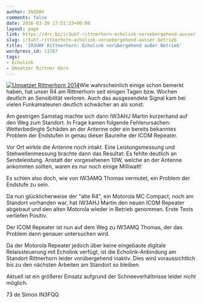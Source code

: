 ```yaml
---
author: IN3DOV
comments: false
date: 2016-03-20 17:51:23+00:00
layout: page
link: https://drc.bz/ir3uhf-rittnerhorn-echolink-voruebergehend-ausser-betrieb/
slug: ir3uhf-rittnerhorn-echolink-voruebergehend-ausser-betrieb
title: 'IR3UHF Rittnerhorn: Echolink vorübergehend außer Betrieb'
wordpress_id: 11787
tags:
- Echolink
- Umsetzer Rittner Horn
---
```


[![Umsetzer Rittnerhorn 2014](https://drc.bz/wp-content/uploads/2016/03/4064-200x300.jpg)](https://drc.bz/wp-content/uploads/2016/03/4064.jpg)Wie wahrscheinlich einige schon bemerkt haben, hat unser R4 am Rittnerhorn seit einigen Tagen bzw. Wochen deutlich an Sensibilität verloren. Auch das ausgesendete Signal kam bei vielen Funkamateuren deutlich schwächer an als sonst.




Am gestrigen Samstag machte sich dann IW3AHJ Martin kurzerhand auf den Weg zum Standort. In Frage kamen folgende Fehlerursachen: Wetterbedingte Schäden an der Antenne oder ein bereits bekanntes Problem der Endstufen in genau dieser Baureihe der ICOM Repeater.




Vor Ort wirkte die Antenne noch intakt. Eine Leistungsmessung und Stehwellenmessung brachte dann das Resultat: Es fehlte deutlich an Sendeleistung. Anstatt der vorgesehenen 10W, welche an der Antenne ankommen sollten, waren es nur noch einige Milliwatt!




Es schien also doch, wie von IW3AMQ Thomas vermutet, ein Problem der Endstufe zu sein.




Da nun glücklicherweise der "alte R4", ein Motorola MC Compact, noch am Standort vorhanden war, hat IW3AHJ Martin den neuen ICOM Repeater abgebaut und den alten Motorola wieder in Betrieb genommen. Erste Tests verliefen Positiv.




Der ICOM Repeater ist nun auf dem Weg zu IW3AMQ Thomas, der das Problem dann genauer untersuchen wird.




Da der Motorola Repeater jedoch über keine eingebaute digitale Relaissteuerung mit Echolink verfügt, ist die Echolink-Anbindung am Standort Rittnerhorn leider vorübergehend inaktiv. Dies wird voraussichtlich bis zu den nächsten Arbeiten am Standort so bleiben.




Aktuell ist ein größerer Einsatz aufgrund der Schneeverhältnisse leider nicht möglich.




73 de Simon IN3FQQ



